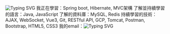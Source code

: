 ![Typing SVG](https://readme-typing-svg.herokuapp.com?font=Fira+Code&pause=1000&width=435&lines=Hi+%E6%88%91%E6%98%AF%E5%A5%95%E5%B8%86)
我正在學習：Spring boot, Hibernate, MVC架構
了解並持續學習的語言：Java, JavaScript
了解的資料庫：MySQL, Redis
持續學習的技術：AJAX, WebSocket, Vue3, Git, RESTful API, GCP, Tomcat, Postman, Bootstrap, HTML5, CSS3
我的email：![Typing SVG](https://img.shields.io/badge/Gmail-D14836?style=for-the-badge&logo=gmail&logoColor=white&link=mailto:yifanchen0914@gmail.com)
